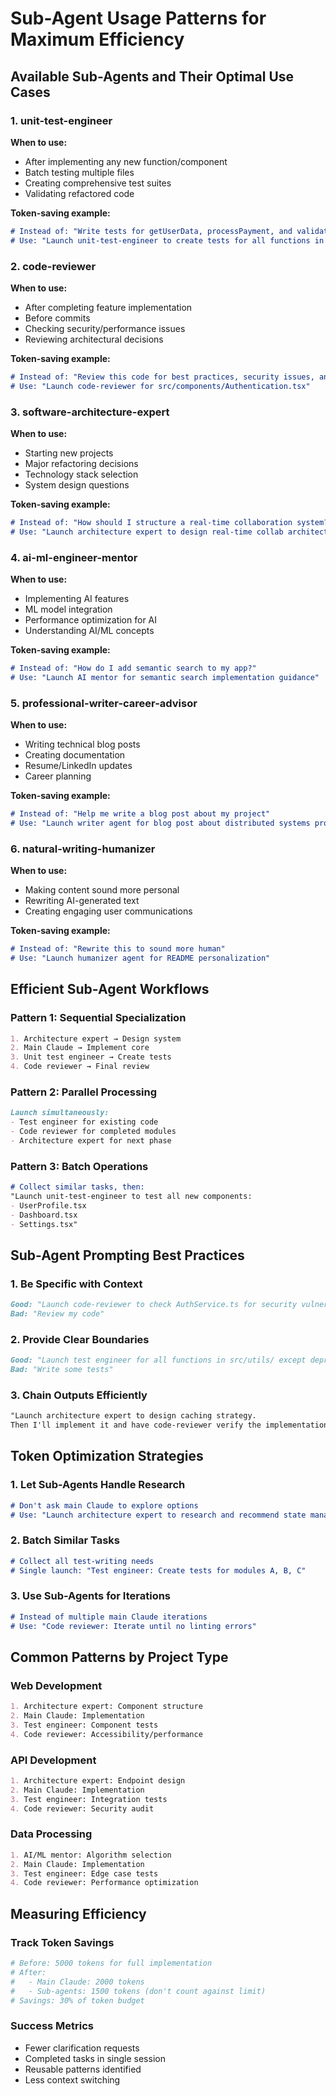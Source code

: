 # Sub-Agent Usage Patterns for Maximum Efficiency

## Available Sub-Agents and Their Optimal Use Cases

### 1. unit-test-engineer
**When to use:**
- After implementing any new function/component
- Batch testing multiple files
- Creating comprehensive test suites
- Validating refactored code

**Token-saving example:**
```markdown
# Instead of: "Write tests for getUserData, processPayment, and validateInput functions"
# Use: "Launch unit-test-engineer to create tests for all functions in src/utils/"
```

### 2. code-reviewer
**When to use:**
- After completing feature implementation
- Before commits
- Checking security/performance issues
- Reviewing architectural decisions

**Token-saving example:**
```markdown
# Instead of: "Review this code for best practices, security issues, and performance"
# Use: "Launch code-reviewer for src/components/Authentication.tsx"
```

### 3. software-architecture-expert
**When to use:**
- Starting new projects
- Major refactoring decisions
- Technology stack selection
- System design questions

**Token-saving example:**
```markdown
# Instead of: "How should I structure a real-time collaboration system?"
# Use: "Launch architecture expert to design real-time collab architecture"
```

### 4. ai-ml-engineer-mentor
**When to use:**
- Implementing AI features
- ML model integration
- Performance optimization for AI
- Understanding AI/ML concepts

**Token-saving example:**
```markdown
# Instead of: "How do I add semantic search to my app?"
# Use: "Launch AI mentor for semantic search implementation guidance"
```

### 5. professional-writer-career-advisor
**When to use:**
- Writing technical blog posts
- Creating documentation
- Resume/LinkedIn updates
- Career planning

**Token-saving example:**
```markdown
# Instead of: "Help me write a blog post about my project"
# Use: "Launch writer agent for blog post about distributed systems project"
```

### 6. natural-writing-humanizer
**When to use:**
- Making content sound more personal
- Rewriting AI-generated text
- Creating engaging user communications

**Token-saving example:**
```markdown
# Instead of: "Rewrite this to sound more human"
# Use: "Launch humanizer agent for README personalization"
```

## Efficient Sub-Agent Workflows

### Pattern 1: Sequential Specialization
```markdown
1. Architecture expert → Design system
2. Main Claude → Implement core
3. Unit test engineer → Create tests
4. Code reviewer → Final review
```

### Pattern 2: Parallel Processing
```markdown
Launch simultaneously:
- Test engineer for existing code
- Code reviewer for completed modules
- Architecture expert for next phase
```

### Pattern 3: Batch Operations
```markdown
# Collect similar tasks, then:
"Launch unit-test-engineer to test all new components:
- UserProfile.tsx
- Dashboard.tsx  
- Settings.tsx"
```

## Sub-Agent Prompting Best Practices

### 1. Be Specific with Context
```markdown
Good: "Launch code-reviewer to check AuthService.ts for security vulnerabilities, focusing on JWT handling"
Bad: "Review my code"
```

### 2. Provide Clear Boundaries
```markdown
Good: "Launch test engineer for all functions in src/utils/ except deprecated ones"
Bad: "Write some tests"
```

### 3. Chain Outputs Efficiently
```markdown
"Launch architecture expert to design caching strategy. 
Then I'll implement it and have code-reviewer verify the implementation."
```

## Token Optimization Strategies

### 1. Let Sub-Agents Handle Research
```markdown
# Don't ask main Claude to explore options
# Use: "Launch architecture expert to research and recommend state management solutions"
```

### 2. Batch Similar Tasks
```markdown
# Collect all test-writing needs
# Single launch: "Test engineer: Create tests for modules A, B, C"
```

### 3. Use Sub-Agents for Iterations
```markdown
# Instead of multiple main Claude iterations
# Use: "Code reviewer: Iterate until no linting errors"
```

## Common Patterns by Project Type

### Web Development
```markdown
1. Architecture expert: Component structure
2. Main Claude: Implementation
3. Test engineer: Component tests
4. Code reviewer: Accessibility/performance
```

### API Development
```markdown
1. Architecture expert: Endpoint design
2. Main Claude: Implementation  
3. Test engineer: Integration tests
4. Code reviewer: Security audit
```

### Data Processing
```markdown
1. AI/ML mentor: Algorithm selection
2. Main Claude: Implementation
3. Test engineer: Edge case tests
4. Code reviewer: Performance optimization
```

## Measuring Efficiency

### Track Token Savings
```bash
# Before: 5000 tokens for full implementation
# After: 
#   - Main Claude: 2000 tokens
#   - Sub-agents: 1500 tokens (don't count against limit)
# Savings: 30% of token budget
```

### Success Metrics
- Fewer clarification requests
- Completed tasks in single session
- Reusable patterns identified
- Less context switching